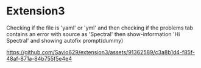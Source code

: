 # Extension3

Checking if the file is 'yaml' or 'yml' and then checking if the problems tab contains an error with source as 'Spectral' then show-information 'Hi Spectral' and showing autofix prompt(dummy)



https://github.com/Savio629/extension3/assets/91362589/c3a8b1d4-f85f-48af-871a-84b755f5e4e4

